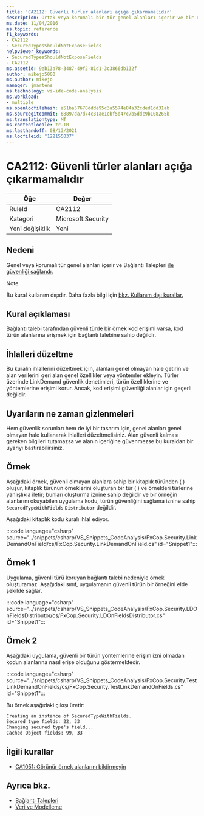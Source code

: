 ```yaml
---
title: 'CA2112: Güvenli türler alanları açığa çıkarmamalıdır'
description: Ortak veya korumalı bir tür genel alanları içerir ve bir LinkDemand tarafından güvenli hale getirildi.
ms.date: 11/04/2016
ms.topic: reference
f1_keywords:
- CA2112
- SecuredTypesShouldNotExposeFields
helpviewer_keywords:
- SecuredTypesShouldNotExposeFields
- CA2112
ms.assetid: 9eb13a78-3487-49f2-81d1-3c3866db132f
author: mikejo5000
ms.author: mikejo
manager: jmartens
ms.technology: vs-ide-code-analysis
ms.workload:
- multiple
ms.openlocfilehash: a51ba57678ddde95c3a5574e84a32cded1dd31ab
ms.sourcegitcommit: 68897da7d74c31ae1ebf5d47c7b5ddc9b108265b
ms.translationtype: MT
ms.contentlocale: tr-TR
ms.lasthandoff: 08/13/2021
ms.locfileid: "122155037"
---
```

# <a name="ca2112-secured-types-should-not-expose-fields"></a>CA2112: Güvenli türler alanları açığa çıkarmamalıdır

|Öğe|Değer|
|-|-|
|RuleId|CA2112|
|Kategori|Microsoft.Security|
|Yeni değişiklik|Yeni|

## <a name="cause"></a>Nedeni
Genel veya korumalı tür genel alanları içerir ve Bağlantı Talepleri [ile güvenliği sağlandı.](/dotnet/framework/misc/link-demands)

> [!NOTE]
> Bu kural kullanım dışıdır. Daha fazla bilgi için [bkz. Kullanım dışı kurallar.](fxcop-unported-deprecated-rules.md)

## <a name="rule-description"></a>Kural açıklaması
Bağlantı talebi tarafından güvenli türde bir örnek kod erişimi varsa, kod türün alanlarına erişmek için bağlantı talebine sahip değildir.

## <a name="how-to-fix-violations"></a>İhlalleri düzeltme
Bu kuralın ihlallerini düzeltmek için, alanları genel olmayan hale getirin ve alan verilerini geri alan genel özellikler veya yöntemler ekleyin. Türler üzerinde LinkDemand güvenlik denetimleri, türün özelliklerine ve yöntemlerine erişimi korur. Ancak, kod erişimi güvenliği alanlar için geçerli değildir.

## <a name="when-to-suppress-warnings"></a>Uyarıların ne zaman gizlenmeleri
Hem güvenlik sorunları hem de iyi bir tasarım için, genel alanları genel olmayan hale kullanarak ihlalleri düzeltmelisiniz. Alan güvenli kalması gereken bilgileri tutamazsa ve alanın içeriğine güvenmezse bu kuraldan bir uyarıyı bastırabilirsiniz.

## <a name="example"></a>Örnek
Aşağıdaki örnek, güvenli olmayan alanlara sahip bir kitaplık türünden ( ) oluşur, kitaplık türünün örneklerini oluşturan bir tür ( ) ve örnekleri türlerine yanlışlıkla iletir; bunları oluşturma iznine sahip değildir ve bir örneğin alanlarını okuyabilen uygulama kodu, türün güvenliğini sağlama iznine sahip `SecuredTypeWithFields` `Distributor` değildir.

Aşağıdaki kitaplık kodu kuralı ihlal ediyor.

:::code language="csharp" source="../snippets/csharp/VS_Snippets_CodeAnalysis/FxCop.Security.LinkDemandOnField/cs/FxCop.Security.LinkDemandOnField.cs" id="Snippet1":::

## <a name="example-1"></a>Örnek 1
Uygulama, güvenli türü koruyan bağlantı talebi nedeniyle örnek oluşturamaz. Aşağıdaki sınıf, uygulamanın güvenli türün bir örneğini elde şekilde sağlar.

:::code language="csharp" source="../snippets/csharp/VS_Snippets_CodeAnalysis/FxCop.Security.LDOnFieldsDistributor/cs/FxCop.Security.LDOnFieldsDistributor.cs" id="Snippet1":::

## <a name="example-2"></a>Örnek 2
Aşağıdaki uygulama, güvenli bir türün yöntemlerine erişim izni olmadan kodun alanlarına nasıl erişe olduğunu göstermektedir.

:::code language="csharp" source="../snippets/csharp/VS_Snippets_CodeAnalysis/FxCop.Security.TestLinkDemandOnFields/cs/FxCop.Security.TestLinkDemandOnFields.cs" id="Snippet1":::

Bu örnek aşağıdaki çıkışı üretir:

```txt
Creating an instance of SecuredTypeWithFields.
Secured type fields: 22, 33
Changing secured type's field...
Cached Object fields: 99, 33
```

## <a name="related-rules"></a>İlgili kurallar

- [CA1051: Görünür örnek alanlarını bildirmeyin](/dotnet/fundamentals/code-analysis/quality-rules/ca1051)

## <a name="see-also"></a>Ayrıca bkz.

- [Bağlantı Talepleri](/dotnet/framework/misc/link-demands)
- [Veri ve Modelleme](/dotnet/framework/data/index)
